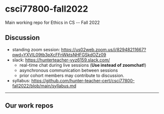 # csci77800-fall2022
Main working repo for Ethics in CS -- Fall 2022

## Discussion
- standing zoom session: <https://us02web.zoom.us/j/82948211667?pwd=YXVlL09tb3pXcFFnWktsNHFGSkdOZz09>
- slack: <https://hunterteacher-vyz6159.slack.com/>
  - real-time chat during live sessions (__Use instead of zoomchat!__)
  - asynchronous communication between sessions
  - prior cohort members may contribute to discussion.
- syllabus: <https://github.com/hunter-teacher-cert/csci77800-fall2022/blob/main/syllabus.md>


* * *

## Our work repos
